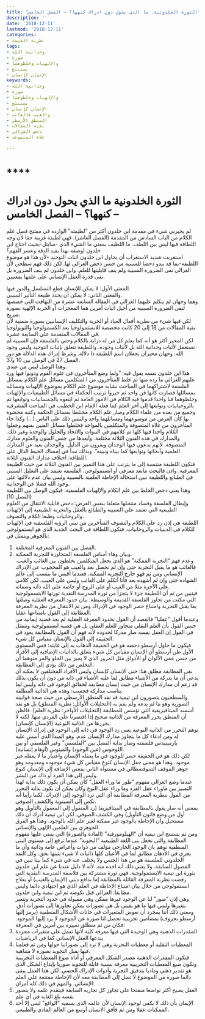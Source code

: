 ```yaml
---
title: "الثورة الخلدونية، ما الذي يحول دون ادراك كنهها؟ – الفصل الخامس"
description: ''
date: '2018-12-11'
lastmod: '2018-12-11'
categories:
- نظرية القيمة
tags:
- وحدانية الله
- صورة
- والإلهيات وخلطوهما
- يستنتج
- الإنسان كإنسان
keywords:
- وحدانية الله
- صورة
- والإلهيات وخلطوهما
- يستنتج
- الإنسان كإنسان
- والغيب فالغائب
- المنطق الأرسطي
- بقية المقالات
- دحض الغزالي
- غلاة المتصوفة

---
```

# ****

# **الثورة الخلدونية ما الذي يحول دون ادراك كنهها؟ – الفصل الخامس –**

لم يحيرني شيء في مقدمة ابن خلدون أكثر من “لطيفته” الواردة في مفتتح فصل علم الكلام من الباب السادس من المقدمة (الفصل العاشر). فهي لطيفة غريبة حقا لأن وجه اللطافة فيها ليس بين اللطف. ما اللطيف بمعنى ما الشيء الذي -سابتل-بحيث احتاج ابن خلدون لوصفه بهذا يفيد الدقة وعسر الفهم؟  
استغربت شديد الاستغراب أن يحاول ابن خلدون اثبات التوحيد -لأن هذا هو موضوع اللطيفة-بما قد يبدو دحضا للسببية من جنس دحض الغزالي لها. لكن ذلك فهم سطحي لأن الغزالي نفى الضرورة السببية ولم ينف قابليتها للعلم. وابن خلدون لم ينف الضرورة بل نفى قدرة العقل الإنساني على علمها بمعنيين.

المعنى الأول: لا يمكن للإنسان قطع التسلسل والدور فيها.   
والمعنى الثاني: لا يمكن أن يحدد طبيعة التأثير السببي.   
وهما وجهان لم يتكلم عليهما الغزالي في المقالة السابعة عشرة من التهافت التي خصصها لنفي الضرورة السببية من أجيل اثبات أمرين هما المعجزات أو الحرية الإلهية بصورة صريح.  
لكن فيها شيء من نظرية أفعال العباد أو الحرية والتكليف الإنسانيين بصورة ضمنية لأن بقية المقالات من 18 إلى 20 كانت مخصصة للابستمولوجيا بعد الكسمولوجيا والثويولوجيا في المقالات المتقدمة على السابعة عشرة.  
لكن المحير أكثر هو أنه كما يعلم كل من له دراية بالكلام وحتى بالفلسفة فإن السببية لم تستعمل لأثبات وحدانية الله بل لأثبات وجوده. واللطيفة تتعلق بإثبات التوحيد وليس وجود الله. وجهان محيران يجعلان اسم اللطيفة ذا دلالة. وشرط إدراك هذه الدلالة هو دور الفصل 27 في الوصل بين 10 و37.  
وهذا الوصل ليس من عندي.   
هذا ابن خلدون نفسه يقول فيه: “ولما وضع المتأخرون في علوم القوم ودونوا فيها ورد عليهم الغزالي ما رده منها ثم خلط المتأخرون من ا لمتكلمين مسائل علم الكلام بمسائل الفلسفة لاشتراكهما في المباحث نشابه موضوع علم الكلام بموضوع الإلهيات ومسائله بمسائلها فصارت كأنها فن واحد ثم خيروا ترتيب الحكماء في مسائل الطبيعيات والإلهيات وخلطوهما فنا واحدا قدموا فيه الكلام في الامور العامة ثم ابتعوه بالجمسانيات وتوابعها ثم بالروحيانيات وتوابعها إلى آخر العلم كما فعله الإمام ابن الخطيب في المباحث المشرقية وجميع من بعده من علماء الكلام وصار علم الكلام مختلطا بمسائل الحكمة وكتبه محشوة بها كأن الغرض من موضوعهما ومسائلهما واحد والتبس ذلك على الناس (…) وكذا جاء المتأخرون من غلاة المتصوفة والمتكلمين بالمواجد فخلطوا مسائل الفنين بفنهم وجعلوا الكلام واحدا فيها كلها ثم كلامهم في النبوات والاتحاد والحلول والوحدة وغير ذلك. والمدارك في هذه الفنون الثلاثة مختلفة. وأبعدها من جنس الفنون والعلوم مدارك المتصوفة. لأنهم يدعون فيها الوجدان ويفرون من الدليل. والوجدان بعيد عن المدارك العلمية وأبحاثها وتوابعها كما بيناه ونبينه”. وبذلك نبدأ في إمساك الخيط الدال على اللطافة: اختلاف مدارك الفنون الثلاثة.  
فتكون اللطيفة منتسبة إلى ما يترتب على هذا التمييز بين الفنون الثلاثة من حيث الطبيعة المعرفية. واذن فالبحث مابعد معرفي أو ابستمولوجي: الفلسفة تعتمد على التعليل السببي في الطبائع واللطيفة تبين استحالة الإحاطة العلمية بالسببية وليس بيان عدم دلالتها على وجود الله فضلا عن الوحدانية.  
وهذا يعني دحض الخلط بين علم الكلام والإلهيات الفلسفية. فيكون الوصل بين اللطيفة (الفصل 10)   
وإبطال الفلسفة وفساد منتحلها متعلقا بنفس الغرض: دحض قابلية الانتقال من العلوم الطبيعية التي تعتمد على السببية والطبائع بالعقل والتجربة الطبيعية إلى الإلهيات والروحانيات وطبعا الكلام والتصوف.  
اللطيفة هي إذن رد على الكلام والتصوف المتأخرين من تبني الرؤية الفلسفية في الإلهيات للكلام في الدينيات والروحانيات. فتكون اللطافة في البحث الجديد الذي هو ابستمولوجي بالجوهر ويتمثل في:  
1. الفصل بين الفنون المعرفية المختلفة.  
2. وبيان وهاء أساس الفلسفة المتجاوزة للتجربة الممكنة.  
وعدم فهم “التجربة الممكنة” هو الذي يجعل المتكلمين يخلطون بين الغائب والغيب. فالغائب هو ما يقبل التجربة حتى وإن لم تحصل بعد والغيب هو المحجوب عن الإدراك الإنساني ومن ثم فهو خارج التجربة الممكنة. فعندما أقيس ما ينتسب إلى عالم الشهادة حتى وإن لم أشهده بعد فأنا أتكلم على الغائب وليس على الغيب. لكن كلامي على الآخرة مثلا من الغيب أو على الروح أو خاصة على الله ذاته وصفاته.  
فيتبين من ثم أن اللطيفة جزء لا يتجزأ من ثورة المدرسة النقدية ثورتها الابتسمولوجية التي مكنت من تجاوز الفلسفة القديمة والوسيطة: بيان حدود المعرفة العقلية وصلتها بما يقبل التجربة وامتناع حصر الوجود في الإدراك ومن ثم الانتقال من نظرية المعرفة المطابقة إلى القول بامتناعها عقليا.  
وعندما أقول “عقليا” فالقصد أن القول بحدود المعرفة العقلية لم يعد قضية إيمانية من جنس القول بأن العلم النقلي متجاوز للعلم العقلي بل هي قضية ابستمولوجية وتتمثل في القول إن العقل نفسه صار مدركا لحدوده لأنه فهم أن القول بالمطابقة يعود في الحقيقة إلى القول بالإنسان مقياس كل شيء.  
فيكون ما حاول أرسطو دحضه هو في الحقيقة الذهاب به إلى غايته: ففي المستوى الأول ظن أرسطو أن الإنسان مقياس كل شيء يتعلق بالذاتيات الإضافية إلى الأفراد من جنس عمى الألوان أو الأذواق مثل المرور الذي لا يميز بين الحلو والمر متوهما أن التخلص من ذلك يؤدي إلى المطابقة.  
نفي المطابقة مطلق هنا: حتى الإنسان كإنسان وليس الأفراد المختلفين لا يمكنه أن يدعي أن ما يدركه من الأشياء مطابق لما عليه الأشياء في ذاته من دون أن يكون بذلك قد زعم أن مدارك الإنسان من حيث إنسان مطابقة لحقائق الوجود في ذاته وليس لما يناسب مداركه فحسب: وهذه هي الذاتية المطلقة.  
والسطحيون يتصورون ابن تيمية قد نقد المنطق الأرسطي من حيث صحة قوانينه الصورية وهو ما لم يدعه ولم يقم به (التحليلات الأوائل: نظرية المنطق) بل هو نقد أسسه الميتافيزيقية التي تؤسس للمطابقة (التحليلات الأواخر: نظرية العلم). فالظن أن المنطق يحرر المعرفة من الذاتية صحيح إذا اقتصرنا على الفردي منها. لكنه لا يحررها من الذاتية النوعية (الإنسان كإنسان).  
توهم التحرر من الذاتية النوعية يعني رد الوجود في ذاته إلى الوجود في إدراك الإنسان له ومن ادعاء كل ما يتجاوز مدارك الإنسان عدم. وهو المبدأ الذي أسس عليه بارمينيدس فلسفته وصار بداية الفصل بين “الفلسفي” وغير الفلسفي أو بين اللوجوس (عين الوجود) والميتوس (أوهام إنسانية).  
لكن ذلك هو في الحقيقة حصر للوجود في ما يعقله الإنسان واعتبار ما لا يعقله غير موجود. وهذا هو معنى جعل الإنسان كنوع مقياس كل شيء موجوده ومعدومه وهو جوهر الموقف السوفسطائي في مستواه الثاني بمعنى الإضافة إلى الإنسان كنوع وليس إلى هذا الفرد أو ذاك من البشر.  
عندما وضع الغزالي مفهوم “طور ما وراء العقل” كان يمكن أن يكون ذلك بداية لهذا التمييز بين ماوراء عقل الفرد وما وراء عقل النوع وكان يمكن أن يكون بداية التحرر من القول بنظرية المعرفة المطابقة أي التي ترد الوجود إلى الإدراك. لكننا رأينا أنه نكص إلى السينوية والكشف الصوفي.  
بمعنى أنه صار يقول بالمطابقة في الميتافيزيقا (رد المنقول إلى المعقول بالتأويل وهو أول من وضع قانون التأويل) وفي الكشف الصوفي. لكن ابن تيمية أدرك أن ذلك مستحيل وأن الإحاطة بالوجود غير ممكنة لغير علم الله بالوجود. وهذا هو الفرق الجوهري بين العلمين الإلهي والإنساني.  
ومن ثم يستنتج ابن تيمية أن “الهيلومورفية” (المادة والصورة) التي ينبني عليها مفهوم المطابقة والتي تجعل بنى اللغة الطبيعية “النحوية” عندما ترفع إلى مستوى البنى المنطقية توهم بان الوجود الخارجي مؤلف من ذوات وأعراض عامة وذاتية وأن ما يجري في الأذهان مطابق لما في الأعيان كلها ذاتيات لا شيء يثبتها بحق. وكل النقد الخلدوني للفلسفة هو من هذا الجنس ولا يختلف عنه في شيء كما بينا تبين في الفصول السابقة. ولا يعني ذلك أنه اخذه منه. لأنه لا دليل عندنا عن علم ابن خلدون بثورة ابن تيمية الابستمولوجية. فهي ثورة مشتركة بين فلاسفة المدرسة النقدية التي رفضت نظرية المعرفة القائلة بالمطابقة إما بدافع ديني (الإيمان بالغيب) أو بعلاج ابستمولوجي من خلال بيان امتناع الإحاطة في العلم الذي هو اجتهادي دائما وليس مطابقا: الغزالي قبل نكوصه ثم ابن تيمية وابن خلدون.  
وهي إذن “صور” لنا عن الوجود غيرها ممكن وهي مقبولة في حدود التجربة وتتغير بتغيرها وليس فيها ما هو يقيني بل هي تصورات يمكن تجاوزها إلى تصورات أدق. ومعنى ذلك أننا بمجرد أن نعوض المتغيرات في خانات الأشكال المنطقية (يرمز إليها أرسطو بحروف) بمضامين تجريبية تحصل لنا صورة عن الموجود لا يرد إليها الموجود. فكان من ثم منطلق تمييزه بين أمرين في المعرفة:  
1. المقدرات الذهنية وهي الوحيدة التي فيها معرفة كلية لأنها تعمل على متغيرات مجردة يبدعها العقل الإنساني كما في الرياضيات  
2. المعطيات النقلية أو معطيات التجربة وهي لا ترد إلى تصوراتنا حولها ومن ثم فعلمنا فيها يقبل التجويد بصورة لا متناهية.  
فتكون المقدرات الذهنية مصدر الشكل المعرفي أو أداة صوغ المعطيات التجريبية وتكون صيغ المعطيات التجريبية معرفة نسبية قابلة للتجويد صوريا بإبداع الشكل الذي هو تقدير ذهني وماديا بتدقيق التجربة وأدوات الإدراك الحسي. لكن هذا العمل يبقى دائما صورة من الموضوع لا تصل إلى المطابقة معه لأن الإحاطة ممتنعة على العلم الإنساني. والمهم في ذلك كله أمران:   
1. العقل يصبح أكثر تواضعا منفتحا على تجاوز كل تجاربه السابقة فيتقدم علمه ولا يتصور نفسه بلغ الغاية في أي علم   
2. الإيمان بأن ذلك لا يكفي لوجود الإنسان لأن عالمه الذي يسميه “الواقع” ليس إلا أحد الممكنات عقلا ومن ثم فأفق الانسان أوسع من العالم المادي والطبيعي.

###